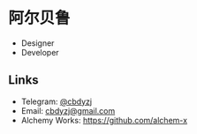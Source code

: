 # 阿尔贝鲁

- Designer
- Developer

## Links

- Telegram: [@cbdyzj](http://t.me/cbdyzj)
- Email: [cbdyzj@gmail.com](mailto:cbdyzj@gmail.com)
- Alchemy Works: https://github.com/alchem-x
